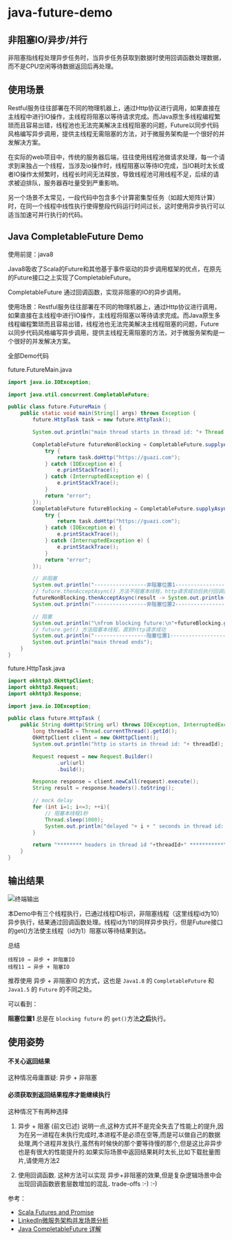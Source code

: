 # java-future-demo

非阻塞IO/异步/并行
--------

非阻塞指线程处理异步任务时，当异步任务获取到数据时使用回调函数处理数据，而不是CPU空闲等待数据返回后再处理。

使用场景
-------

Restful服务往往部署在不同的物理机器上，通过Http协议进行调用，如果直接在主线程中进行IO操作，主线程将阻塞以等待请求完成。而Java原生多线程编程繁琐而且容易出错，线程池也无法完美解决主线程阻塞的问题，Future以同步代码风格编写异步调用，提供主线程无需阻塞的方法，对于微服务架构是一个很好的并发解决方案。

在实际的web项目中，传统的服务器后端，往往使用线程池做请求处理，每一个请求到来独占一个线程，当涉及io操作时，线程阻塞以等待IO完成，当IO耗时太长或者IO操作太频繁时，线程长时间无法释放，导致线程池可用线程不足，后续的请求被迫排队，服务器吞吐量受到严重影响。

另一个场景不太常见，一段代码中包含多个计算密集型任务（如超大矩阵计算）时，在同一个线程中线性执行使得整段代码运行时间过长，这时使用异步执行可以适当加速可并行执行的代码。

Java CompletableFuture Demo
------------------

使用前提：java8

Java8吸收了Scala的Future和其他基于事件驱动的异步调用框架的优点，在原先的Future接口之上实现了CompletableFuture。

CompletableFuture 通过回调函数，实现非阻塞的IO的异步调用。
 

使用场景：Restful服务往往部署在不同的物理机器上，通过Http协议进行调用，如果直接在主线程中进行IO操作，主线程将阻塞以等待请求完成。而Java原生多线程编程繁琐而且容易出错，线程池也无法完美解决主线程阻塞的问题，Future以同步代码风格编写异步调用，提供主线程无需阻塞的方法，对于微服务架构是一个很好的并发解决方案。

全部Demo代码

future.FutureMain.java

```java
import java.io.IOException;

import java.util.concurrent.CompletableFuture;

public class future.FutureMain {
    public static void main(String[] args) throws Exception {
        future.HttpTask task = new future.HttpTask();

        System.out.println("main thread starts in thread id: "+ Thread.currentThread().getId());

        CompletableFuture futureNonBlocking = CompletableFuture.supplyAsync(() -> {
            try {
                return task.doHttp("https://guazi.com");
            } catch (IOException e) {
                e.printStackTrace();
            } catch (InterruptedException e) {
                e.printStackTrace();
            }
            return "error";
        });
        CompletableFuture futureBlocking = CompletableFuture.supplyAsync(() -> {
            try {
                return task.doHttp("https://guazi.com");
            } catch (IOException e) {
                e.printStackTrace();
            } catch (InterruptedException e) {
                e.printStackTrace();
            }
            return "error";
        });

        // 非阻塞
        System.out.println("-----------------非阻塞位置1----------------------\n");
        // future.thenAcceptAsync() 方法不阻塞本线程，http请求成功后执行回调函数
        futureNonBlocking.thenAcceptAsync(result -> System.out.println("\nfrom non blocking future:\n"+result+"\n"));
        System.out.println("-----------------非阻塞位置2----------------------\n");

        // 阻塞
        System.out.println("\nfrom blocking future:\n"+futureBlocking.get()+"\n");
        // future.get() 方法阻塞本线程，直到http请求成功
        System.out.println("-----------------阻塞位置1----------------------\n");
        System.out.println("main thread ends");
    }
}
```

future.HttpTask.java

```java
import okhttp3.OkHttpClient;
import okhttp3.Request;
import okhttp3.Response;

import java.io.IOException;

public class future.HttpTask {
    public String doHttp(String url) throws IOException, InterruptedException {
        long threadId = Thread.currentThread().getId();
        OkHttpClient client = new OkHttpClient();
        System.out.println("http io starts in thread id: "+ threadId);

        Request request = new Request.Builder()
                .url(url)
                .build();

        Response response = client.newCall(request).execute();
        String result = response.headers().toString();

        // mock delay
        for (int i=1; i<=3; ++i){
            // 阻塞本线程1秒
            Thread.sleep(1000);
            System.out.println("delayed "+ i + " seconds in thread id: "+ threadId);
        }

        return "******** headers in thread id "+threadId+" ***********\n"+result+"***************** headers ******************";
    }
}
```

输出结果
-------

![终端输出](https://upload-images.jianshu.io/upload_images/37272-d6be35b75851cf39.png?imageMogr2/auto-orient/strip%7CimageView2/2/w/1240)

本Demo中有三个线程执行，已通过线程ID标识，非阻塞线程（这里线程id为10）异步执行，结果通过回调函数处理。线程id为11的同样异步执行，但是Future接口的get()方法使主线程（id为1）阻塞以等待结果到达。

总结

    线程10 → 异步 + 非阻塞IO
    线程11 → 异步 + 阻塞IO
    
推荐使用 异步 + 非阻塞IO 的方式，这也是 ```Java1.8``` 的 ```CompletableFuture``` 和 ```Java1.5``` 的 ```Future``` 的不同之处。

可以看到：

**阻塞位置1** 总是在 ```blocking future``` 的 ```get()```方法**之后**执行。

使用姿势
-----------

#### 不关心返回结果

这种情况毋庸置疑: 异步 + 非阻塞

#### 必须获取到返回结果程序才能继续执行

这种情况下有两种选择

1. 异步 + 阻塞 (前文已述) 说明一点,这种方式并不是完全失去了性能上的提升,因为在另一进程在未执行完成时,本进程不是必须在空等,而是可以做自己的数据处理,两个进程并发执行,虽然有时候快的那个要等待慢的那个,但是这比非异步也是有很大的性能提升的.如果实际场景中返回结果耗时太长,比如下载批量图片,请使用方法2

2. 使用回调函数. 这种方法可以实现 异步+非阻塞的效果,但是复杂逻辑场景中会出现回调函数嵌套层数增加的混乱. trade-offs :-) :-)

参考：

- [Scala Futures and Promise](http://docs.scala-lang.org/overviews/core/futures.html)
- [LinkedIn微服务架构并发场景分析](https://engineering.linkedin.com/play/play-framework-async-io-without-thread-pool-and-callback-hell)
- [Java CompletableFuture 详解](http://colobu.com/2016/02/29/Java-CompletableFuture/)
